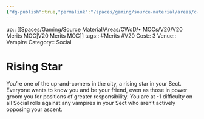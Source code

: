 ```yaml
---
{"dg-publish":true,"permalink":"/spaces/gaming/source-material/areas/c-wo-d/genre/vampire/v20/merits-and-flaws/rising-star/","dgHomeLink":true,"dgPassFrontmatter":true}
---
```


up:: [[Spaces/Gaming/Source Material/Areas/CWoD/• MOCs/V20/V20 Merits MOC|V20 Merits MOC]]
tags:: #Merits #V20 
Cost:: 3
Venue:: Vampire
Category:: Social
# Rising Star
You’re one of the up-and-comers in the city, a rising
star in your Sect. Everyone wants to know you and be
your friend, even as those in power groom you for positions
of greater responsibility. You are at -1 difficulty
on all Social rolls against any vampires in your Sect
who aren’t actively opposing your ascent.
